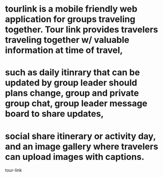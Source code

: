 # tourlink is a mobile friendly web application for groups traveling together.  Tour link provides travelers traveling together w/ valuable information at time of travel, 
# such as daily itinrary that can be updated by group leader should plans change, group and private group chat, group leader message board to share updates, 
# social share itinerary or activity day, and an image gallery where travelers can upload images with captions. 

tour-link
